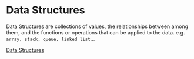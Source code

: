 # Data Structures

Data Structures are collections of values, the relationships between among them, and the functions or operations that can be applied to the data. e.g. `array, stack, queue, linked list`...

[Data Structures](https://en.wikipedia.org/wiki/Data_structure)
